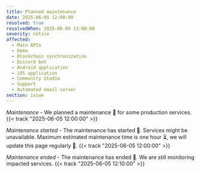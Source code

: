 ```yaml
---
title: Planned maintenance
date: 2025-06-05 12:00:00
resolved: true
resolvedWhen: 2025-06-05 13:00:00
severity: notice
affected:
  - Main APIs
  - Demo
  - Blockchain synchronization
  - Discord bot
  - Android application
  - iOS application
  - Community Studio
  - Support
  - Automated email server
section: issue
---
```


*Maintenance* - We planned a maintenance 🔧 for some production services. {{< track "2025-06-05 12:00:00" >}}

*Maintenance started* - The maintenance has started 🔧. Services might be unavailable. Maximum estimated maintenance time is one hour ⏳, we will update this page regularly 📝. {{< track "2025-06-05 12:00:00" >}}

*Maintenance ended* - The maintenance has ended 🎉. We are still monitoring impacted services. {{< track "2025-06-05 12:10:00" >}}
